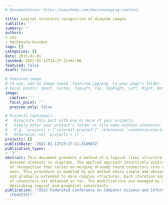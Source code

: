 ```yaml
---
# Documentation: https://wowchemy.com/docs/managing-content/

title: Logical structure recognition of diagram images
subtitle: ''
summary: ''
authors:
- sas
- markowska-kaczmar
tags: []
categories: []
date: 2015-01-01
lastmod: 2022-01-12T14:27:11+01:00
featured: false
draft: false

# Featured image
# To use, add an image named `featured.jpg/png` to your page's folder.
# Focal points: Smart, Center, TopLeft, Top, TopRight, Left, Right, BottomLeft, Bottom, BottomRight.
image:
  caption: ''
  focal_point: ''
  preview_only: false

# Projects (optional).
#   Associate this post with one or more of your projects.
#   Simply enter your project's folder or file name without extension.
#   E.g. `projects = ["internal-project"]` references `content/project/deep-learning/index.md`.
#   Otherwise, set `projects = []`.
projects: []
publishDate: '2022-01-12T13:27:11.818965Z'
publication_types:
- '1'
abstract: This document presents a method of a logical links structure recognition
  between elements on diagrams. The applied approach intuitively mimics a human way
  of recognition that relies on merging already found connectors into more complex
  ones. This procedure is modeled by our method where simple and obvious connectors
  and gradually extended to more complex structures. Each iteration may lead to modification
  of connectors set obtained so far. The modifications are managed by a rules set
  describing logical and graphical constraints
publication: '*2015 Federated Conference on Computer Science and Information Systems
  (FedCSIS)*'
---
```

